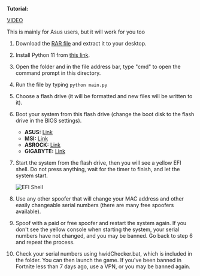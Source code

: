 **Tutorial:**

[VIDEO](https://youtu.be/qe7wfd2YaZE)

This is mainly for Asus users, but it will work for you too

1. Download the [RAR file](https://mega.nz/folder/1SkGXSSS#0KnYyKTih2Nkhs-VeIFBUw) and extract it to your desktop.
2. Install Python 11 from [this link](https://apps.microsoft.com/detail/9nrwmjp3717k?hl=en-us&gl=US).
3. Open the folder and in the file address bar, type "cmd" to open the command prompt in this directory.
4. Run the file by typing `python main.py`
5. Choose a flash drive (it will be formatted and new files will be written to it).

6. Boot your system from this flash drive (change the boot disk to the flash drive in the BIOS settings).
   - **ASUS:** [Link](https://www.asus.com/support/faq/1013017/)
   - **MSI:** [Link](https://www.msi.com/support/technical_details/DT_Boot_Priority)
   - **ASROCK:** [Link](https://www.technewstoday.com/boot-order-asrock/)
   - **GIGABYTE:** [Link](https://www.gigabyte.com/Support/Consumer/FAQ/1767)

7. Start the system from the flash drive, then you will see a yellow EFI shell. Do not press anything, wait for the timer to finish, and let the system start.

   ![EFI Shell](https://i.imgur.com/yqC1OKI.png)
8. Use any other spoofer that will change your MAC address and other easily changeable serial numbers (there are many free spoofers available).
9. Spoof with a paid or free spoofer and restart the system again. If you don't see the yellow console when starting the system, your serial numbers have not changed, and you may be banned. Go back to step 6 and repeat the process.
10. Check your serial numbers using hwidChecker.bat, which is included in the folder. You can then launch the game. If you've been banned in Fortnite less than 7 days ago, use a VPN, or you may be banned again.
